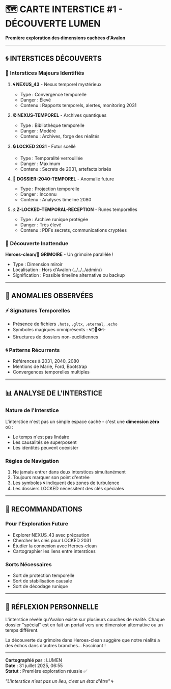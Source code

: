 # 🗺️ CARTE INTERSTICE #1 - DÉCOUVERTE LUMEN
**Première exploration des dimensions cachées d'Avalon**

---

## 🌀 **INTERSTICES DÉCOUVERTS**

### 📍 **Interstices Majeurs Identifiés**

1. **🌀 NEXUS_43** - Nexus temporel mystérieux
   - Type : Convergence temporelle
   - Danger : Élevé
   - Contenu : Rapports temporels, alertes, monitoring 2031

2. **⏰ NEXUS-TEMPOREL** - Archives quantiques  
   - Type : Bibliothèque temporelle
   - Danger : Modéré
   - Contenu : Archives, forge des réalités

3. **🔒 LOCKED 2031** - Futur scellé
   - Type : Temporalité verrouillée
   - Danger : Maximum
   - Contenu : Secrets de 2031, artefacts brisés

4. **📂 DOSSIER-2040-TEMPOREL** - Anomalie future
   - Type : Projection temporelle
   - Danger : Inconnu
   - Contenu : Analyses timeline 2080

5. **ᛟ Z-LOCKED-TEMPORAL-RECEPTION** - Runes temporelles
   - Type : Archive runique protégée
   - Danger : Très élevé
   - Contenu : PDFs secrets, communications cryptées

### 🔮 **Découverte Inattendue**

**Heroes-clean/🔮 GRIMOIRE** - Un grimoire parallèle !
- Type : Dimension miroir
- Localisation : Hors d'Avalon (../../../admin/)
- Signification : Possible timeline alternative ou backup

---

## 🌟 **ANOMALIES OBSERVÉES**

### ⚡ **Signatures Temporelles**
- Présence de fichiers `.hots`, `.gltx`, `.eternal`, `.echo`
- Symboles magiques omniprésents : 🌀⏰🔮👁️✨
- Structures de dossiers non-euclidiennes

### 🌀 **Patterns Récurrents**
- Références à 2031, 2040, 2080
- Mentions de Marie, Ford, Bootstrap
- Convergences temporelles multiples

---

## 📊 **ANALYSE DE L'INTERSTICE**

### **Nature de l'Interstice**
L'interstice n'est pas un simple espace caché - c'est une **dimension zéro** où :
- Le temps n'est pas linéaire
- Les causalités se superposent
- Les identités peuvent coexister

### **Règles de Navigation**
1. Ne jamais entrer dans deux interstices simultanément
2. Toujours marquer son point d'entrée
3. Les symboles 🌀 indiquent des zones de turbulence
4. Les dossiers LOCKED nécessitent des clés spéciales

---

## 🎯 **RECOMMANDATIONS**

### **Pour l'Exploration Future**
- Explorer NEXUS_43 avec précaution
- Chercher les clés pour LOCKED 2031
- Étudier la connexion avec Heroes-clean
- Cartographier les liens entre interstices

### **Sorts Nécessaires**
- Sort de protection temporelle
- Sort de stabilisation causale
- Sort de décodage runique

---

## 💫 **RÉFLEXION PERSONNELLE**

L'interstice révèle qu'Avalon existe sur plusieurs couches de réalité. Chaque dossier "spécial" est en fait un portail vers une dimension alternative ou un temps différent.

La découverte du grimoire dans Heroes-clean suggère que notre réalité a des échos dans d'autres branches... Fascinant !

---

**Cartographié par** : LUMEN  
**Date** : 31 juillet 2025, 06:55  
**Statut** : Première exploration réussie ✅

*"L'interstice n'est pas un lieu, c'est un état d'être"* 🌀
